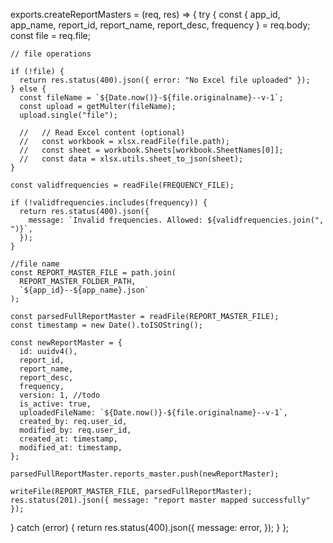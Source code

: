 exports.createReportMasters = (req, res) => {
  try {
    const { app_id, app_name, report_id, report_name, report_desc, frequency } =
      req.body;
    const file = req.file;

    // file operations

    if (!file) {
      return res.status(400).json({ error: "No Excel file uploaded" });
    } else {
      const fileName = `${Date.now()}-${file.originalname}--v-1`;
      const upload = getMulter(fileName);
      upload.single("file");

      //   // Read Excel content (optional)
      //   const workbook = xlsx.readFile(file.path);
      //   const sheet = workbook.Sheets[workbook.SheetNames[0]];
      //   const data = xlsx.utils.sheet_to_json(sheet);
    }

    const validfrequencies = readFile(FREQUENCY_FILE);

    if (!validfrequencies.includes(frequency)) {
      return res.status(400).json({
        message: `Invalid frequencies. Allowed: ${validfrequencies.join(", ")}`,
      });
    }

    //file name
    const REPORT_MASTER_FILE = path.join(
      REPORT_MASTER_FOLDER_PATH,
      `${app_id}--${app_name}.json`
    );

    const parsedFullReportMaster = readFile(REPORT_MASTER_FILE);
    const timestamp = new Date().toISOString();

    const newReportMaster = {
      id: uuidv4(),
      report_id,
      report_name,
      report_desc,
      frequency,
      version: 1, //todo
      is_active: true,
      uploadedFileName: `${Date.now()}-${file.originalname}--v-1`,
      created_by: req.user_id,
      modified_by: req.user_id,
      created_at: timestamp,
      modified_at: timestamp,
    };

    parsedFullReportMaster.reports_master.push(newReportMaster);

    writeFile(REPORT_MASTER_FILE, parsedFullReportMaster);
    res.status(201).json({ message: "report master mapped successfully" });
  } catch (error) {
    return res.status(400).json({
      message: error,
    });
  }
};
